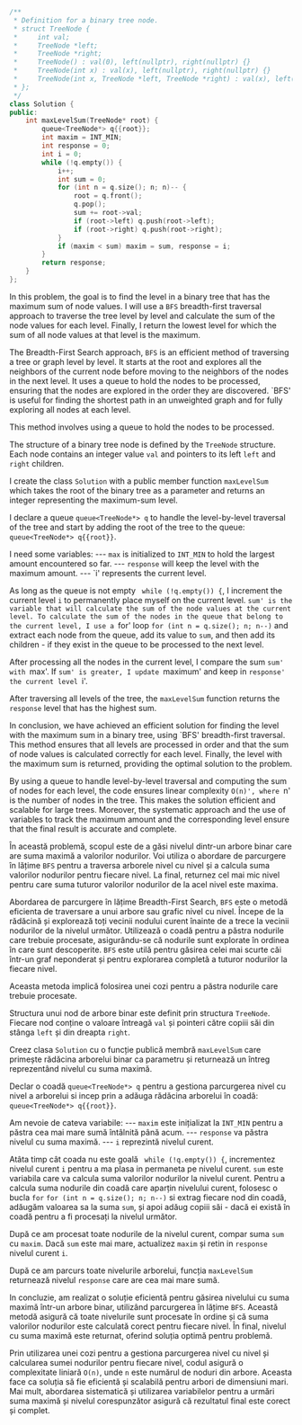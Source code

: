 ```cpp
/**
 * Definition for a binary tree node.
 * struct TreeNode {
 *     int val;
 *     TreeNode *left;
 *     TreeNode *right;
 *     TreeNode() : val(0), left(nullptr), right(nullptr) {}
 *     TreeNode(int x) : val(x), left(nullptr), right(nullptr) {}
 *     TreeNode(int x, TreeNode *left, TreeNode *right) : val(x), left(left), right(right) {}
 * };
 */
class Solution {
public:
    int maxLevelSum(TreeNode* root) {
        queue<TreeNode*> q{{root}};
        int maxim = INT_MIN;
        int response = 0;
        int i = 0;
        while (!q.empty()) {
            i++;
            int sum = 0;
            for (int n = q.size(); n; n)-- {
                root = q.front();
                q.pop();
                sum += root->val;
                if (root->left) q.push(root->left);
                if (root->right) q.push(root->right);
            }
            if (maxim < sum) maxim = sum, response = i;
        }
        return response;
    }
};
```

In this problem, the goal is to find the level in a binary tree that has the maximum sum of node values.
I will use a `BFS` breadth-first traversal approach to traverse the tree level by level and calculate the sum of the node values ​​for each level.
Finally, I return the lowest level for which the sum of all node values ​​at that level is the maximum.

The Breadth-First Search approach, `BFS` is an efficient method of traversing a tree or graph level by level. It starts at the root and explores all the neighbors of the current node before moving to the neighbors of the nodes in the next level. It uses a queue to hold the nodes to be processed, ensuring that the nodes are explored in the order they are discovered. `BFS' is useful for finding the shortest path in an unweighted graph and for fully exploring all nodes at each level.

This method involves using a queue to hold the nodes to be processed.

The structure of a binary tree node is defined by the `TreeNode` structure. Each node contains an integer value `val` and pointers to its left `left` and `right` children.

I create the class `Solution` with a public member function `maxLevelSum` which takes the root of the binary tree as a parameter and returns an integer representing the maximum-sum level.

I declare a queue `queue<TreeNode*> q` to handle the level-by-level traversal of the tree and start by adding the root of the tree to the queue: `queue<TreeNode*> q{{root}}`.

I need some variables:
--- `max` is initialized to `INT_MIN` to hold the largest amount encountered so far.
--- `response` will keep the level with the maximum amount.
--- `i' represents the current level.

As long as the queue is not empty ` while (!q.empty()) {`, I increment the current level `i` to permanently place myself on the current level.
`sum' is the variable that will calculate the sum of the node values ​​at the current level.
To calculate the sum of the nodes in the queue that belong to the current level, I use a `for' loop
`for (int n = q.size(); n; n--)` and extract each node from the queue, add its value to `sum`, and then add its children - if they exist in the queue to be processed to the next level.

After processing all the nodes in the current level, I compare the sum `sum' with `max'.
If `sum' is greater, I update `maximum' and keep in `response' the current level `i'.

After traversing all levels of the tree, the `maxLevelSum` function returns the `response` level that has the highest sum.

In conclusion, we have achieved an efficient solution for finding the level with the maximum sum in a binary tree, using `BFS' breadth-first traversal. This method ensures that all levels are processed in order and that the sum of node values ​​is calculated correctly for each level. Finally, the level with the maximum sum is returned, providing the optimal solution to the problem.

By using a queue to handle level-by-level traversal and computing the sum of nodes for each level, the code ensures linear complexity `O(n)', where `n' is the number of nodes in the tree. This makes the solution efficient and scalable for large trees. Moreover, the systematic approach and the use of variables to track the maximum amount and the corresponding level ensure that the final result is accurate and complete.



În această problemă, scopul este de a găsi nivelul dintr-un arbore binar care are suma maximă a valorilor nodurilor.
Voi utiliza o abordare de parcurgere în lățime `BFS` pentru a traversa arborele nivel cu nivel și a calcula suma valorilor nodurilor pentru fiecare nivel.
La final, returnez cel mai mic nivel pentru care suma tuturor valorilor nodurilor de la acel nivel este maxima.

Abordarea de parcurgere în lățime Breadth-First Search, `BFS` este o metodă eficienta de traversare a unui arbore sau grafic nivel cu nivel. Începe de la rădăcină și explorează toți vecinii nodului curent înainte de a trece la vecinii nodurilor de la nivelul următor. Utilizează o coadă pentru a păstra nodurile care trebuie procesate, asigurându-se că nodurile sunt explorate în ordinea în care sunt descoperite. `BFS` este utilă pentru găsirea celei mai scurte căi într-un graf neponderat și pentru explorarea completă a tuturor nodurilor la fiecare nivel.

Aceasta metoda implică folosirea unei cozi pentru a păstra nodurile care trebuie procesate.

Structura unui nod de arbore binar este definit prin structura `TreeNode`. Fiecare nod conține o valoare întreagă `val` și pointeri către copiii săi din stânga `left` și din dreapta `right`.

Creez clasa `Solution` cu o funcție publică membră `maxLevelSum` care primește rădăcina arborelui binar ca parametru și returnează un întreg reprezentând nivelul cu suma maximă. 

Declar o coadă `queue<TreeNode*> q` pentru a gestiona parcurgerea nivel cu nivel a arborelui si incep prin a adăuga rădăcina arborelui în coadă: `queue<TreeNode*> q{{root}}`.

Am nevoie de cateva variabile:
--- `maxim` este inițializat la `INT_MIN` pentru a păstra cea mai mare sumă întâlnită până acum.
--- `response` va păstra nivelul cu suma maximă.
--- `i` reprezintă nivelul curent.

Atâta timp cât coada nu este goală ` while (!q.empty()) {`, incrementez nivelul curent `i` pentru a ma plasa in permaneta pe nivelul curent.
`sum` este variabila care va calcula suma valorilor nodurilor la nivelul curent.
Pentru a calcula suma nodurile din coadă care aparțin nivelului curent, folosesc o bucla `for`
`for (int n = q.size(); n; n--)` si extrag fiecare nod din coadă, adăugăm valoarea sa la suma `sum`, și apoi adăug copiii săi - dacă ei există în coadă pentru a fi procesați la nivelul următor.

După ce am procesat toate nodurile de la nivelul curent, compar suma `sum` cu `maxim`. 
Dacă `sum` este mai mare, actualizez `maxim` și retin in `response` nivelul curent `i`.

După ce am parcurs toate nivelurile arborelui, funcția `maxLevelSum` returnează nivelul `response` care are cea mai mare sumă.

In concluzie, am realizat o soluție eficientă pentru găsirea nivelului cu suma maximă într-un arbore binar, utilizând parcurgerea în lățime `BFS`. Această metodă asigură că toate nivelurile sunt procesate în ordine și că suma valorilor nodurilor este calculată corect pentru fiecare nivel. În final, nivelul cu suma maximă este returnat, oferind soluția optimă pentru problemă.

Prin utilizarea unei cozi pentru a gestiona parcurgerea nivel cu nivel și calcularea sumei nodurilor pentru fiecare nivel, codul asigură o complexitate liniară `O(n)`, unde `n` este numărul de noduri din arbore. Aceasta face ca soluția să fie eficientă și scalabilă pentru arbori de dimensiuni mari. Mai mult, abordarea sistematică și utilizarea variabilelor pentru a urmări suma maximă și nivelul corespunzător asigură că rezultatul final este corect și complet.